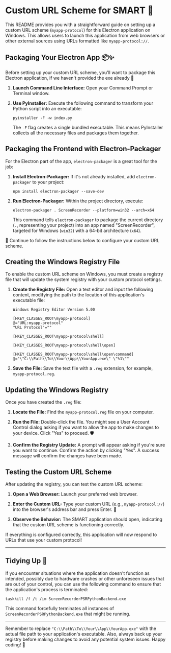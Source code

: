 # Custom URL Scheme for SMART 🤖

This README provides you with a straightforward guide on setting up a custom URL scheme (`myapp-protocol`) for this Electron application on Windows. This allows users to launch this application from web browsers or other external sources using URLs formatted like `myapp-protocol://`.

## Packaging Your Electron App 📦✨

Before setting up your custom URL scheme, you'll want to package this Electron application, if we haven't provided the exe already 🤭

1. **Launch Command Line Interface:**
   Open your Command Prompt or Terminal window.

2. **Use PyInstaller:**
   Execute the following command to transform your Python script into an executable:

   ```
   pyinstaller -F -w index.py
   ```

   The `-F` flag creates a single bundled executable. This means PyInstaller collects all the necessary files and packages them together.

## Packaging the Frontend with Electron-Packager

For the Electron part of the app, `electron-packager` is a great tool for the job:

1. **Install Electron-Packager:**
   If it's not already installed, add `electron-packager` to your project:

   ```
   npm install electron-packager --save-dev
   ```

2. **Run Electron-Packager:**
   Within the project directory, execute:

   ```
   electron-packager . ScreenRecorder --platform=win32 --arch=x64
   ```

   This command tells `electron-packager` to package the current directory (`.`, representing your project) into an app named "ScreenRecorder", targeted for Windows (`win32`) with a 64-bit architecture (`x64`).
   
🔗 Continue to follow the instructions below to configure your custom URL scheme.

## Creating the Windows Registry File

To enable the custom URL scheme on Windows, you must create a registry file that will update the system registry with your custom protocol settings.

1. **Create the Registry File:**
   Open a text editor and input the following content, modifying the path to the location of this application's executable file:

    ```reg
    Windows Registry Editor Version 5.00

    [HKEY_CLASSES_ROOT\myapp-protocol]
    @="URL:myapp-protocol"
    "URL Protocol"=""

    [HKEY_CLASSES_ROOT\myapp-protocol\shell]

    [HKEY_CLASSES_ROOT\myapp-protocol\shell\open]

    [HKEY_CLASSES_ROOT\myapp-protocol\shell\open\command]
    @="\"C:\\Path\\To\\Your\\App\\YourApp.exe\" \"%1\""
    ```

2. **Save the File:**
   Save the text file with a `.reg` extension, for example, `myapp-protocol.reg`.

## Updating the Windows Registry

Once you have created the `.reg` file:

1. **Locate the File:**
   Find the `myapp-protocol.reg` file on your computer.

2. **Run the File:**
   Double-click the file. You might see a User Account Control dialog asking if you want to allow the app to make changes to your device. Click "Yes" to proceed. 🛡️

3. **Confirm the Registry Update:**
   A prompt will appear asking if you're sure you want to continue. Confirm the action by clicking "Yes". A success message will confirm the changes have been made.

## Testing the Custom URL Scheme

After updating the registry, you can test the custom URL scheme:

1. **Open a Web Browser:**
   Launch your preferred web browser.

2. **Enter the Custom URL:**
   Type your custom URL (e.g., `myapp-protocol://`) into the browser's address bar and press Enter. 🚀

3. **Observe the Behavior:**
   The SMART application should open, indicating that the custom URL scheme is functioning correctly.

If everything is configured correctly, this application will now respond to URLs that use your custom protocol!

---

## Tidying Up 🧹

If you encounter situations where the application doesn't function as intended, possibly due to hardware crashes or other unforeseen issues that are out of your control, you can use the following command to ensure that the application's process is terminated:

```
taskkill /f /t /im ScreenRecorderPSRPythonBackend.exe
```

This command forcefully terminates all instances of `ScreenRecorderPSRPythonBackend.exe` that might be running.

---

Remember to replace `"C:\\Path\\To\\Your\\App\\YourApp.exe"` with the actual file path to your application's executable. Also, always back up your registry before making changes to avoid any potential system issues. Happy coding! 🌟
